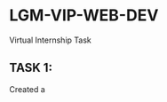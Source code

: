 # LGM-VIP-WEB-DEV
Virtual Internship Task

## TASK 1:
Created a
<div style="display: none;">
  ["My To Do List"](http://127.0.0.1:5500/LGM/TASK1/index.html)
</div>
